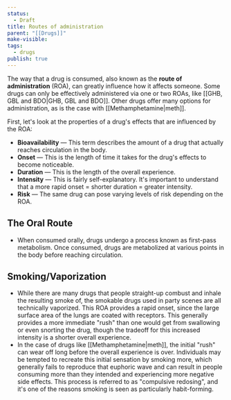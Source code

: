 ```yaml
---
status:
  - Draft
title: Routes of administration
parent: "[[Drugs]]"
make-visible:
tags:
  - drugs
publish: true
---
```

The way that a drug is consumed, also known as the **route of administration** (ROA), can greatly influence how it affects someone. Some drugs can only be effectively administered via one or two ROAs, like [[GHB, GBL and BDO|GHB, GBL and BDO]]. Other drugs offer many options for administration, as is the case with [[Methamphetamine|meth]].

First, let's look at the properties of a drug's effects that are influenced by the ROA:
- **Bioavailability** — This term describes the amount of a drug that actually reaches circulation in the body.
- **Onset** — This is the length of time it takes for the drug's effects to become noticeable.
- **Duration** — This is the length of the overall experience.
- **Intensity** — This is fairly self-explanatory. It's important to understand that a more rapid onset = shorter duration = greater intensity.
- **Risk** — The same drug can pose varying levels of risk depending on the ROA.

## The Oral Route

- When consumed orally, drugs undergo a process known as first-pass metabolism. Once consumed, drugs are metabolized at various points in the body before reaching circulation. 

## Smoking/Vaporization
- While there are many drugs that people straight-up combust and inhale the resulting smoke of, the smokable drugs used in party scenes are all technically vaporized. This ROA provides a rapid onset, since the large surface area of the lungs are coated with receptors. This generally provides a more immediate "rush" than one would get from swallowing or even snorting the drug, though the tradeoff for this increased intensity is a shorter overall experience.
- In the case of drugs like [[Methamphetamine|meth]], the initial "rush" can wear off long before the overall experience is over. Individuals may be tempted to recreate this initial sensation by smoking more, which generally fails to reproduce that euphoric wave and can result in people consuming more than they intended and experiencing more negative side effects. This process is referred to as "compulsive redosing", and it's one of the reasons smoking is seen as particularly habit-forming.